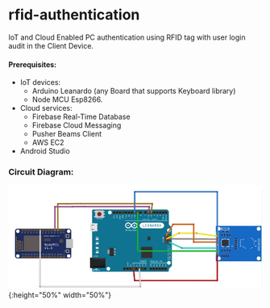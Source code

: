 # rfid-authentication
IoT and Cloud Enabled PC authentication using RFID tag with user login audit in the Client Device.
#### Prerequisites: 
* IoT devices:
  * Arduino Leanardo (any Board that supports Keyboard library)
  * Node MCU Esp8266.
* Cloud services: 
  * Firebase Real-Time Database
  * Firebase Cloud Messaging
  * Pusher Beams Client
  * AWS EC2
* Android Studio

### Circuit Diagram:
![Circuit Diagram](circuit.jpg){:height="50%" width="50%"}
